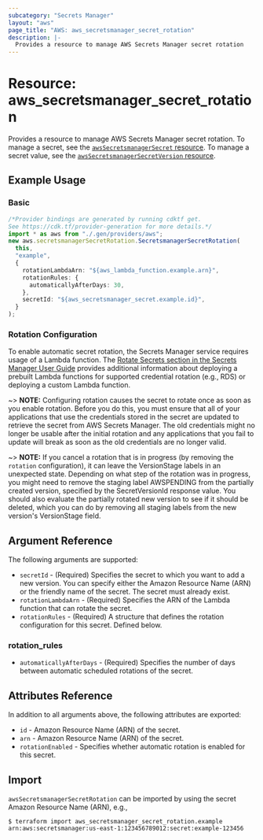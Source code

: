 ```yaml
---
subcategory: "Secrets Manager"
layout: "aws"
page_title: "AWS: aws_secretsmanager_secret_rotation"
description: |-
  Provides a resource to manage AWS Secrets Manager secret rotation
---
```


# Resource: aws\_secretsmanager\_secret\_rotation

Provides a resource to manage AWS Secrets Manager secret rotation. To manage a secret, see the [`awsSecretsmanagerSecret` resource](/docs/providers/aws/r/secretsmanager_secret.html). To manage a secret value, see the [`awsSecretsmanagerSecretVersion` resource](/docs/providers/aws/r/secretsmanager_secret_version.html).

## Example Usage

### Basic

```typescript
/*Provider bindings are generated by running cdktf get.
See https://cdk.tf/provider-generation for more details.*/
import * as aws from "./.gen/providers/aws";
new aws.secretsmanagerSecretRotation.SecretsmanagerSecretRotation(
  this,
  "example",
  {
    rotationLambdaArn: "${aws_lambda_function.example.arn}",
    rotationRules: {
      automaticallyAfterDays: 30,
    },
    secretId: "${aws_secretsmanager_secret.example.id}",
  }
);

```

### Rotation Configuration

To enable automatic secret rotation, the Secrets Manager service requires usage of a Lambda function. The [Rotate Secrets section in the Secrets Manager User Guide](https://docs.aws.amazon.com/secretsmanager/latest/userguide/rotating-secrets.html) provides additional information about deploying a prebuilt Lambda functions for supported credential rotation (e.g., RDS) or deploying a custom Lambda function.

\~> **NOTE:** Configuring rotation causes the secret to rotate once as soon as you enable rotation. Before you do this, you must ensure that all of your applications that use the credentials stored in the secret are updated to retrieve the secret from AWS Secrets Manager. The old credentials might no longer be usable after the initial rotation and any applications that you fail to update will break as soon as the old credentials are no longer valid.

\~> **NOTE:** If you cancel a rotation that is in progress (by removing the `rotation` configuration), it can leave the VersionStage labels in an unexpected state. Depending on what step of the rotation was in progress, you might need to remove the staging label AWSPENDING from the partially created version, specified by the SecretVersionId response value. You should also evaluate the partially rotated new version to see if it should be deleted, which you can do by removing all staging labels from the new version's VersionStage field.

## Argument Reference

The following arguments are supported:

* `secretId` - (Required) Specifies the secret to which you want to add a new version. You can specify either the Amazon Resource Name (ARN) or the friendly name of the secret. The secret must already exist.
* `rotationLambdaArn` - (Required) Specifies the ARN of the Lambda function that can rotate the secret.
* `rotationRules` - (Required) A structure that defines the rotation configuration for this secret. Defined below.

### rotation\_rules

* `automaticallyAfterDays` - (Required) Specifies the number of days between automatic scheduled rotations of the secret.

## Attributes Reference

In addition to all arguments above, the following attributes are exported:

* `id` - Amazon Resource Name (ARN) of the secret.
* `arn` - Amazon Resource Name (ARN) of the secret.
* `rotationEnabled` - Specifies whether automatic rotation is enabled for this secret.

## Import

`awsSecretsmanagerSecretRotation` can be imported by using the secret Amazon Resource Name (ARN), e.g.,

```console
$ terraform import aws_secretsmanager_secret_rotation.example arn:aws:secretsmanager:us-east-1:123456789012:secret:example-123456
```
